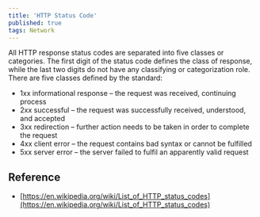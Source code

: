 ```yaml
---
title: 'HTTP Status Code'
published: true
tags: Network
---
```


All HTTP response status codes are separated into five classes or categories. The first digit of the status code defines the class of response, while the last two digits do not have any classifying or categorization role. There are five classes defined by the standard:

- 1xx informational response – the request was received, continuing process
- 2xx successful – the request was successfully received, understood, and accepted
- 3xx redirection – further action needs to be taken in order to complete the request
- 4xx client error – the request contains bad syntax or cannot be fulfilled
- 5xx server error – the server failed to fulfil an apparently valid request

## Reference

- [https://en.wikipedia.org/wiki/List_of_HTTP_status_codes](https://en.wikipedia.org/wiki/List_of_HTTP_status_codes)